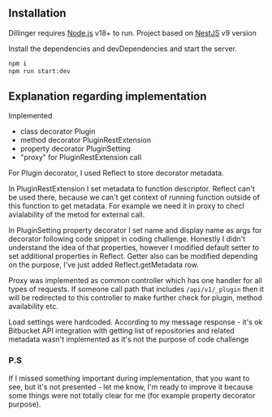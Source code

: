 ## Installation

Dillinger requires [Node.js](https://nodejs.org/) v18+ to run.
Project based on [NestJS](https://nestjs.com/) v9 version

Install the dependencies and devDependencies and start the server.

```sh
npm i
npm run start:dev
```

## Explanation regarding implementation
Implemented
- class decorator Plugin
- method decorator PluginRestExtension
- property decorator PluginSetting
- "proxy" for PluginRestExtension call


For Plugin decorator, I used Reflect to store decorator metadata.

In PluginRestExtension I set metadata to function descriptor. Reflect can't be used there, because we can't get context of running function outside of this function to get metadata. For example we need it in proxy to checl avialability of the metod for external call.

In PluginSetting property decorator I set name and display name as args for decorator following code snippet in coding challenge. Honestly I didn't understand the idea of that properties, however I modified default setter to set additional properties in Reflect. Getter also can be modified depending on the purpose, I've just added Reflect.getMetadata row.

Proxy was implemented as common controller which has one handler for all types of requests.
If someone call path that includes ```/api/v1/_plugin``` then it will be redirected to this controller to make further check for plugin, method availability etc.

Load settings were hardcoded. According to my message response - it's ok
Bitbucket API integration with getting list of repositories and related metadata wasn't implemented as it's not the purpose of code challenge

### P.S
If I missed something important during implementation, that you want to see, but it's not presented - let me know, I'm ready to improve it because some things were not totally clear for me (for example property decorator purpose).